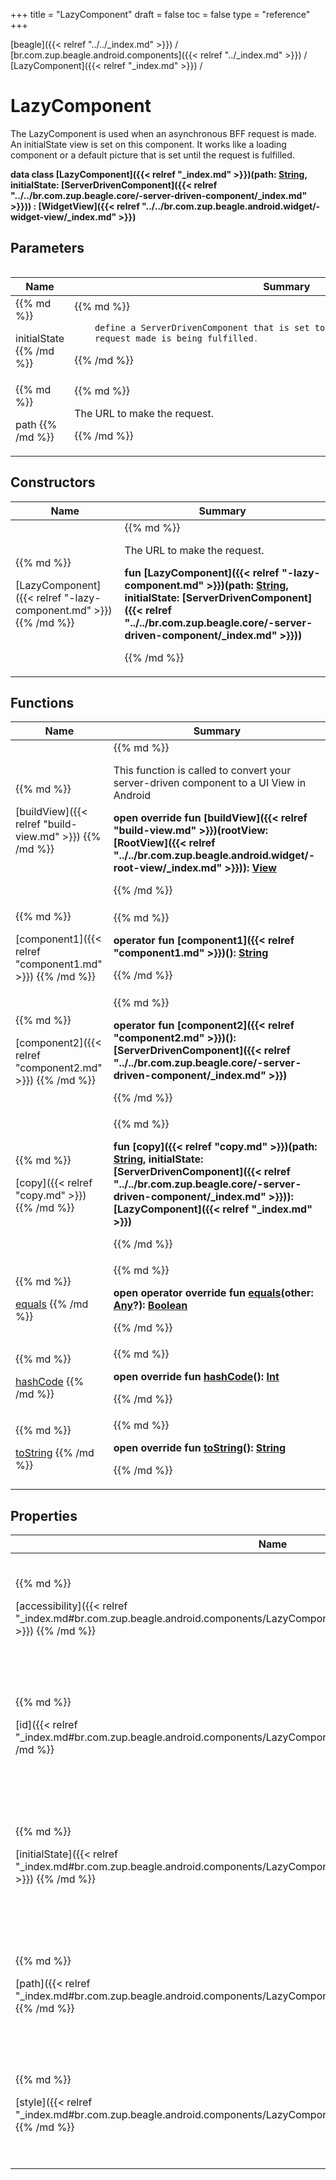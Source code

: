 +++
title = "LazyComponent"
draft = false
toc = false
type = "reference"
+++

[beagle]({{< relref "../../_index.md" >}}) / [br.com.zup.beagle.android.components]({{< relref "../_index.md" >}}) / [LazyComponent]({{< relref "_index.md" >}}) / 



# LazyComponent  
  

The LazyComponent is used when an asynchronous BFF request is made. An initialState view is set on this component. It works like a loading component or a default picture that is set until the request is fulfilled.

<b>data class [LazyComponent]({{< relref "_index.md" >}})(**path**: [String](https://kotlinlang.org/api/latest/jvm/stdlib/kotlin/-string/index.html), **initialState**: [ServerDrivenComponent]({{< relref "../../br.com.zup.beagle.core/-server-driven-component/_index.md" >}})) : [WidgetView]({{< relref "../../br.com.zup.beagle.android.widget/-widget-view/_index.md" >}})</b>   


## Parameters  
<table>
  
  
<table>
  
<thead>
<tr>
<th>
Name  
</th>
<th>
Summary  
</th>
  
</tr>
</thead>
<tbody>
<tr>
<td>
{{% md %}}

initialState
{{% /md %}}
</td>
<td>
{{% md %}}



```java
    define a ServerDrivenComponent that is set to be on view while the asynchronous
    request made is being fulfilled.
```



{{% /md %}}
</td>
</tr>

<tr>
<td>
{{% md %}}

path
{{% /md %}}
</td>
<td>
{{% md %}}



The URL to make the request.


{{% /md %}}
</td>
</tr>

</tbody>
</table>
  
</table>


## Constructors  
<table>
  
<thead>
<tr>
<th>
Name  
</th>
<th>
Summary  
</th>
  
</tr>
</thead>
<tbody>
<tr>
<td>
{{% md %}}

[LazyComponent]({{< relref "-lazy-component.md" >}})
{{% /md %}}
</td>
<td>
{{% md %}}

  

The URL to make the request.

<b>fun [LazyComponent]({{< relref "-lazy-component.md" >}})(path: [String](https://kotlinlang.org/api/latest/jvm/stdlib/kotlin/-string/index.html), initialState: [ServerDrivenComponent]({{< relref "../../br.com.zup.beagle.core/-server-driven-component/_index.md" >}}))</b>   

{{% /md %}}
</td>
</tr>

</tbody>
</table>


## Functions  
<table>
  
<thead>
<tr>
<th>
Name  
</th>
<th>
Summary  
</th>
  
</tr>
</thead>
<tbody>
<tr>
<td>
{{% md %}}

[buildView]({{< relref "build-view.md" >}})
{{% /md %}}
</td>
<td>
{{% md %}}



This function is called to convert your server-driven component to a UI View in Android

  
  
<b>open override fun [buildView]({{< relref "build-view.md" >}})(rootView: [RootView]({{< relref "../../br.com.zup.beagle.android.widget/-root-view/_index.md" >}})): [View](https://developer.android.com/reference/kotlin/android/view/View.html)</b>  



{{% /md %}}
</td>
</tr>

<tr>
<td>
{{% md %}}

[component1]({{< relref "component1.md" >}})
{{% /md %}}
</td>
<td>
{{% md %}}

  
<b>operator fun [component1]({{< relref "component1.md" >}})(): [String](https://kotlinlang.org/api/latest/jvm/stdlib/kotlin/-string/index.html)</b>  



{{% /md %}}
</td>
</tr>

<tr>
<td>
{{% md %}}

[component2]({{< relref "component2.md" >}})
{{% /md %}}
</td>
<td>
{{% md %}}

  
<b>operator fun [component2]({{< relref "component2.md" >}})(): [ServerDrivenComponent]({{< relref "../../br.com.zup.beagle.core/-server-driven-component/_index.md" >}})</b>  



{{% /md %}}
</td>
</tr>

<tr>
<td>
{{% md %}}

[copy]({{< relref "copy.md" >}})
{{% /md %}}
</td>
<td>
{{% md %}}

  
<b>fun [copy]({{< relref "copy.md" >}})(path: [String](https://kotlinlang.org/api/latest/jvm/stdlib/kotlin/-string/index.html), initialState: [ServerDrivenComponent]({{< relref "../../br.com.zup.beagle.core/-server-driven-component/_index.md" >}})): [LazyComponent]({{< relref "_index.md" >}})</b>  



{{% /md %}}
</td>
</tr>

<tr>
<td>
{{% md %}}

[equals](https://kotlinlang.org/api/latest/jvm/stdlib/kotlin/-any/equals.html)
{{% /md %}}
</td>
<td>
{{% md %}}

  
<b>open operator override fun [equals](https://kotlinlang.org/api/latest/jvm/stdlib/kotlin/-any/equals.html)(other: [Any](https://kotlinlang.org/api/latest/jvm/stdlib/kotlin/-any/index.html)?): [Boolean](https://kotlinlang.org/api/latest/jvm/stdlib/kotlin/-boolean/index.html)</b>  



{{% /md %}}
</td>
</tr>

<tr>
<td>
{{% md %}}

[hashCode](https://kotlinlang.org/api/latest/jvm/stdlib/kotlin/-any/hash-code.html)
{{% /md %}}
</td>
<td>
{{% md %}}

  
<b>open override fun [hashCode](https://kotlinlang.org/api/latest/jvm/stdlib/kotlin/-any/hash-code.html)(): [Int](https://kotlinlang.org/api/latest/jvm/stdlib/kotlin/-int/index.html)</b>  



{{% /md %}}
</td>
</tr>

<tr>
<td>
{{% md %}}

[toString](https://kotlinlang.org/api/latest/jvm/stdlib/kotlin/-any/to-string.html)
{{% /md %}}
</td>
<td>
{{% md %}}

  
<b>open override fun [toString](https://kotlinlang.org/api/latest/jvm/stdlib/kotlin/-any/to-string.html)(): [String](https://kotlinlang.org/api/latest/jvm/stdlib/kotlin/-string/index.html)</b>  



{{% /md %}}
</td>
</tr>

</tbody>
</table>


## Properties  
<table>
  
<thead>
<tr>
<th>
Name  
</th>
<th>
Summary  
</th>
  
</tr>
</thead>
<tbody>
<tr>
<td>
{{% md %}}

[accessibility]({{< relref "_index.md#br.com.zup.beagle.android.components/LazyComponent/accessibility/#/PointingToDeclaration/" >}})
{{% /md %}}
</td>
<td>
{{% md %}}

  

attribute will enable a textual information to explain the view content in case a screen reader is use

<b>open override var [accessibility]({{< relref "_index.md#br.com.zup.beagle.android.components/LazyComponent/accessibility/#/PointingToDeclaration/" >}}): [Accessibility]({{< relref "../../br.com.zup.beagle.core/-accessibility/_index.md" >}})?</b>   

{{% /md %}}
</td>
</tr>

<tr>
<td>
{{% md %}}

[id]({{< relref "_index.md#br.com.zup.beagle.android.components/LazyComponent/id/#/PointingToDeclaration/" >}})
{{% /md %}}
</td>
<td>
{{% md %}}

  

use to identifier the current view

<b>open override var [id]({{< relref "_index.md#br.com.zup.beagle.android.components/LazyComponent/id/#/PointingToDeclaration/" >}}): [String](https://kotlinlang.org/api/latest/jvm/stdlib/kotlin/-string/index.html)?</b>   

{{% /md %}}
</td>
</tr>

<tr>
<td>
{{% md %}}

[initialState]({{< relref "_index.md#br.com.zup.beagle.android.components/LazyComponent/initialState/#/PointingToDeclaration/" >}})
{{% /md %}}
</td>
<td>
{{% md %}}

  

```java
    define a ServerDrivenComponent that is set to be on view while the asynchronous
    request made is being fulfilled.
```


<b>val [initialState]({{< relref "_index.md#br.com.zup.beagle.android.components/LazyComponent/initialState/#/PointingToDeclaration/" >}}): [ServerDrivenComponent]({{< relref "../../br.com.zup.beagle.core/-server-driven-component/_index.md" >}})</b>   

{{% /md %}}
</td>
</tr>

<tr>
<td>
{{% md %}}

[path]({{< relref "_index.md#br.com.zup.beagle.android.components/LazyComponent/path/#/PointingToDeclaration/" >}})
{{% /md %}}
</td>
<td>
{{% md %}}

  

The URL to make the request.

<b>val [path]({{< relref "_index.md#br.com.zup.beagle.android.components/LazyComponent/path/#/PointingToDeclaration/" >}}): [String](https://kotlinlang.org/api/latest/jvm/stdlib/kotlin/-string/index.html)</b>   

{{% /md %}}
</td>
</tr>

<tr>
<td>
{{% md %}}

[style]({{< relref "_index.md#br.com.zup.beagle.android.components/LazyComponent/style/#/PointingToDeclaration/" >}})
{{% /md %}}
</td>
<td>
{{% md %}}

  

attribute will enable a few visual options to be changed.

<b>open override var [style]({{< relref "_index.md#br.com.zup.beagle.android.components/LazyComponent/style/#/PointingToDeclaration/" >}}): [Style]({{< relref "../../br.com.zup.beagle.core/-style/_index.md" >}})?</b>   

{{% /md %}}
</td>
</tr>

</tbody>
</table>

